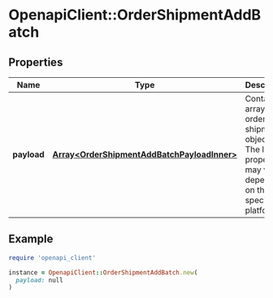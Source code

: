 # OpenapiClient::OrderShipmentAddBatch

## Properties

| Name | Type | Description | Notes |
| ---- | ---- | ----------- | ----- |
| **payload** | [**Array&lt;OrderShipmentAddBatchPayloadInner&gt;**](OrderShipmentAddBatchPayloadInner.md) | Contains an array of order shipment objects. The list of properties may vary depending on the specific platform. |  |

## Example

```ruby
require 'openapi_client'

instance = OpenapiClient::OrderShipmentAddBatch.new(
  payload: null
)
```

